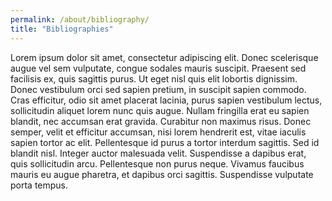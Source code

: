 ```yaml
---
permalink: /about/bibliography/
title: "Bibliographies"
---
```


 Lorem ipsum dolor sit amet, consectetur adipiscing elit. Donec scelerisque augue vel sem vulputate, congue sodales mauris suscipit. Praesent sed facilisis ex, quis sagittis purus. Ut eget nisl quis elit lobortis dignissim. Donec vestibulum orci sed sapien pretium, in suscipit sapien commodo. Cras efficitur, odio sit amet placerat lacinia, purus sapien vestibulum lectus, sollicitudin aliquet lorem nunc quis augue. Nullam fringilla erat eu sapien blandit, nec accumsan erat gravida. Curabitur non maximus risus. Donec semper, velit et efficitur accumsan, nisi lorem hendrerit est, vitae iaculis sapien tortor ac elit. Pellentesque id purus a tortor interdum sagittis. Sed id blandit nisl. Integer auctor malesuada velit. Suspendisse a dapibus erat, quis sollicitudin arcu. Pellentesque non purus neque. Vivamus faucibus mauris eu augue pharetra, et dapibus orci sagittis. Suspendisse vulputate porta tempus.
